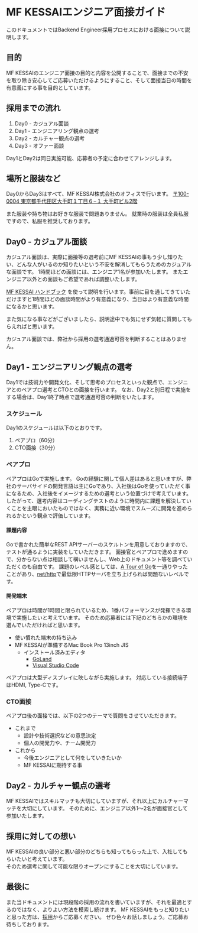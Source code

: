 MF KESSAIエンジニア面接ガイド
============================

このドキュメントではBackend Engineer採用プロセスにおける面接について説明します。

## 目的

MF KESSAIのエンジニア面接の目的と内容を公開することで、面接までの不安を取り除き安心してご応募いただけるようにすること、そして面接当日の時間を有意義にする事を目的としています。

## 採用までの流れ

1. Day0 - カジュアル面談
2. Day1 - エンジニアリング観点の選考
3. Day2 - カルチャー観点の選考
4. Day3 - オファー面談

Day1とDay2は同日実施可能、応募者の予定に合わせてアレンジします。

## 場所と服装など

Day0からDay3はすべて、MF KESSAI株式会社のオフィスで行います。
[〒100-0004 東京都千代田区大手町１丁目６−１ 大手町ビル2階](https://goo.gl/maps/d17bFxPDDjK2)

また服装や持ち物はお好きな服装で問題ありません。
就業時の服装は全員私服ですので、私服を推奨しております。

## Day0 - カジュアル面談

カジュアル面談は、実際に面接等の選考前にMF KESSAIの事もう少し知りたい、どんな人がいるのか知りたいという不安を解消してもらうためのカジュアルな面談です。
1時間ほどの面談には、エンジニア1名が参加いたします。
またエンジニア以外との面談もご希望であれば調整いたします。

[MF KESSAI ハンドブック](https://github.com/mfkessai/handbook/blob/master/README.md) を使って説明を行います。事前に目を通してきていただけますと1時間ほどの面談時間がより有意義になり、当日はより有意義な時間になるかと思います。

また気になる事などがございましたら、説明途中でも気にせず気軽に質問してもらえればと思います。

カジュアル面談では、弊社から採用の選考通過可否を判断することはありません。

## Day1 - エンジニアリング観点の選考

Day1では技術力や開発文化、そして思考のプロセスといった観点で、エンジニアとのペアプロ選考とCTOとの面接を行います。
なお、Day2と別日程で実施をする場合は、Day1終了時点で選考通過可否の判断をいたします。

### スケジュール

Day1のスケジュールは以下のとおりです。

1. ペアプロ（60分）
2. CTO面接（30分）

### ペアプロ

ペアプロはGoで実施します。
Goの経験に関して個人差はあると思いますが、弊社のサーバサイドの開発言語は主にGoであり、入社後はGoを使っていただく事になるため、入社後をイメージするための選考という位置づけで考えています。
したがって、選考内容はコーディングテストのように時間内に課題を解決していくことを主眼においたものではなく、実務に近い環境でスムーズに開発を進められるかという観点で評価しています。

#### 課題内容

Goで書かれた簡単なREST APIサーバーのスケルトンを用意しておりますので、テストが通るように実装をしていただきます。
面接官とペアプロで進めますので、分からない点は相談して構いませんし、Web上のドキュメント等を調べていただくのも自由です。
課題のレベル感としては、[A Tour of Go](https://go-tour-jp.appspot.com/welcome/1)を一通りやったことがあり、[net/http](https://golang.org/pkg/net/http/)で最低限HTTPサーバを立ち上げられば問題ないレベルです。

#### 開発端末

ペアプロは時間が1時間と限られているため、1番パフォーマンスが発揮できる環境で実施したいと考えています。
そのため応募者には下記のどちらかの環境を選んでいただければと思います。

- 使い慣れた端末の持ち込み
- MF KESSAIが準備するMac Book Pro 13inch JIS
  - インストール済みエディタ
    - [GoLand](https://www.jetbrains.com/go/)
    - [Visual Studio Code](https://code.visualstudio.com)

ペアプロは大型ディスプレイに映しながら実施します。
対応している接続端子はHDMI, Type-Cです。

### CTO面接

ペアプロ後の面接では、以下の2つのテーマで質問をさせていただきます。

- これまで
  - 設計や技術選択などの意思決定
  - 個人の開発力や、チーム開発力
- これから
  - 今後エンジニアとして何をしていきたいか
  - MF KESSAIに期待する事

## Day2 - カルチャー観点の選考

MF KESSAIではスキルマッチも大切にしていますが、それ以上にカルチャーマッチを大切にしています。
そのために、エンジニア以外1〜2名が面接官として参加いたします。

## 採用に対しての想い

MF KESSAIの良い部分と悪い部分のどちらも知ってもらった上で、入社してもらいたいと考えています。  
そのため選考に関して可能な限りオープンにすることを大切にしています。

## 最後に

また当ドキュメントには現段階の採用の流れを書いていますが、それを最適とするのではなく、よりよい方法を模索し続けます。
MF KESSAIをもっと知りたいと思った方は、[採用](https://corp.mfkessai.co.jp/recruit/)からご応募ください。
ぜひ色々お話しましょう。ご応募お待ちしております。
